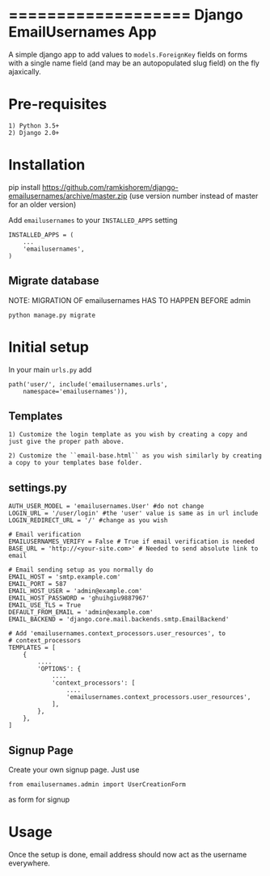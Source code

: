 ===================
Django EmailUsernames App
===================


A simple django app to add values to ``models.ForeignKey`` fields on forms with a single name field (and may be an autopopulated slug field) on the fly ajaxically.


Pre-requisites
==============
    1) Python 3.5+
    2) Django 2.0+


Installation
============

pip install https://github.com/ramkishorem/django-emailusernames/archive/master.zip (use version number instead of master for an older version)

Add ``emailusernames`` to your ``INSTALLED_APPS`` setting

    INSTALLED_APPS = (
        ...
        'emailusernames',
    )

Migrate database
----------------
NOTE: MIGRATION OF emailusernames HAS TO HAPPEN BEFORE admin

    python manage.py migrate


Initial setup
=============

In your main ``urls.py`` add

    path('user/', include('emailusernames.urls',
        namespace='emailusernames')),

Templates
---------

    1) Customize the login template as you wish by creating a copy and just give the proper path above.

    2) Customize the ``email-base.html`` as you wish similarly by creating a copy to your templates base folder.

settings.py
-----------

    AUTH_USER_MODEL = 'emailusernames.User' #do not change
    LOGIN_URL = '/user/login' #the 'user' value is same as in url include
    LOGIN_REDIRECT_URL = '/' #change as you wish

    # Email verification
    EMAILUSERNAMES_VERIFY = False # True if email verification is needed
    BASE_URL = 'http://<your-site.com>' # Needed to send absolute link to email

    # Email sending setup as you normally do
    EMAIL_HOST = 'smtp.example.com'
    EMAIL_PORT = 587
    EMAIL_HOST_USER = 'admin@example.com'
    EMAIL_HOST_PASSWORD = 'ghuihgiu9887967'
    EMAIL_USE_TLS = True
    DEFAULT_FROM_EMAIL = 'admin@example.com'
    EMAIL_BACKEND = 'django.core.mail.backends.smtp.EmailBackend'

    # Add 'emailusernames.context_processors.user_resources', to 
    # context_processors
    TEMPLATES = [
        {
            ....
            'OPTIONS': {
                ....
                'context_processors': [
                    ....
                    'emailusernames.context_processors.user_resources',
                ],
            },
        },
    ]


Signup Page
-----------
Create your own signup page. Just use

    from emailusernames.admin import UserCreationForm

as form for signup

Usage
=====

Once the setup is done, email address should now act as the username everywhere.
